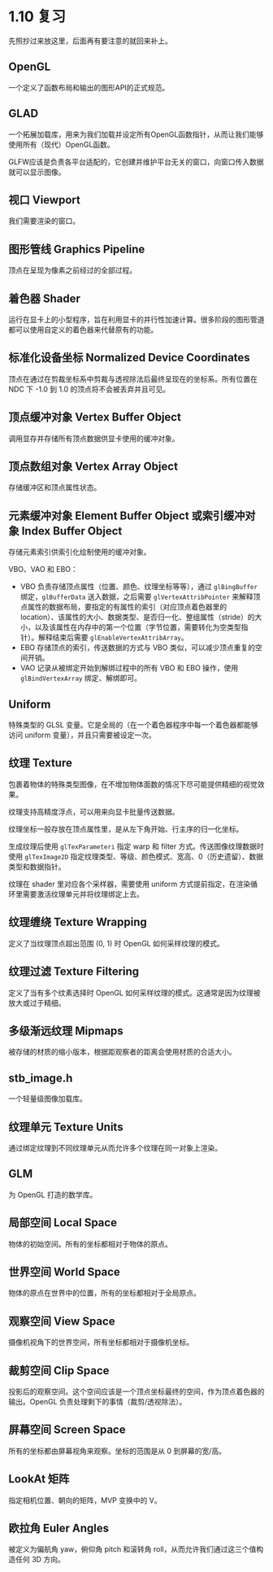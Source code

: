 # 1.10 复习

先照抄过来放这里，后面再有要注意的就回来补上。

## OpenGL

一个定义了函数布局和输出的图形API的正式规范。

## GLAD

一个拓展加载库，用来为我们加载并设定所有OpenGL函数指针，从而让我们能够使用所有（现代）OpenGL函数。

GLFW应该是负责各平台适配的，它创建并维护平台无关的窗口，向窗口传入数据就可以显示图像。

## 视口 Viewport

我们需要渲染的窗口。

## 图形管线 Graphics Pipeline

顶点在呈现为像素之前经过的全部过程。

## 着色器 Shader

运行在显卡上的小型程序，旨在利用显卡的并行性加速计算。很多阶段的图形管道都可以使用自定义的着色器来代替原有的功能。

## 标准化设备坐标 Normalized Device Coordinates

顶点在通过在剪裁坐标系中剪裁与透视除法后最终呈现在的坐标系。所有位置在 NDC 下 -1.0 到 1.0 的顶点将不会被丢弃并且可见。

## 顶点缓冲对象 Vertex Buffer Object

调用显存并存储所有顶点数据供显卡使用的缓冲对象。

## 顶点数组对象 Vertex Array Object

存储缓冲区和顶点属性状态。

## 元素缓冲对象 Element Buffer Object 或索引缓冲对象 Index Buffer Object

存储元素索引供索引化绘制使用的缓冲对象。

VBO、VAO 和 EBO：

- VBO 负责存储顶点属性（位置、颜色、纹理坐标等等），通过 `glBingBuffer` 绑定，`glBufferData` 送入数据，之后需要 `glVertexAttribPointer` 来解释顶点属性的数据布局，要指定的有属性的索引（对应顶点着色器里的 location）、该属性的大小、数据类型、是否归一化、整组属性（stride）的大小，以及该属性在内存中的第一个位置（字节位置，需要转化为空类型指针）。解释结束后需要 `glEnableVertexAttribArray`。
- EBO 存储顶点的索引，传送数据的方式与 VBO 类似，可以减少顶点重复的空间开销。
- VAO 记录从被绑定开始到解绑过程中的所有 VBO 和 EBO 操作，使用 `glBindVertexArray` 绑定、解绑即可。

## Uniform

特殊类型的 GLSL 变量。它是全局的（在一个着色器程序中每一个着色器都能够访问 uniform 变量），并且只需要被设定一次。

## 纹理 Texture

包裹着物体的特殊类型图像，在不增加物体面数的情况下尽可能提供精细的视觉效果。

纹理支持高精度浮点，可以用来向显卡批量传送数据。

纹理坐标一般存放在顶点属性里，是从左下角开始、行主序的归一化坐标。

生成纹理后使用 `glTexParameteri` 指定 warp 和 filter 方式。传送图像纹理数据时使用 `glTexImage2D` 指定纹理类型、等级、颜色模式、宽高、0（历史遗留）、数据类型和数据指针。

纹理在 shader 里对应各个采样器，需要使用 uniform 方式提前指定，在渲染循环里需要激活纹理单元并将纹理绑定上去。


## 纹理缠绕 Texture Wrapping

定义了当纹理顶点超出范围 (0, 1) 时 OpenGL 如何采样纹理的模式。

## 纹理过滤 Texture Filtering

定义了当有多个纹素选择时 OpenGL 如何采样纹理的模式。这通常是因为纹理被放大或过于精细。

## 多级渐远纹理 Mipmaps

被存储的材质的缩小版本，根据距观察者的距离会使用材质的合适大小。

## stb_image.h

一个轻量级图像加载库。

## 纹理单元 Texture Units

通过绑定纹理到不同纹理单元从而允许多个纹理在同一对象上渲染。

## GLM

为 OpenGL 打造的数学库。

## 局部空间 Local Space

物体的初始空间。所有的坐标都相对于物体的原点。

## 世界空间 World Space

物体的原点在世界中的位置，所有的坐标都相对于全局原点。

## 观察空间 View Space

摄像机视角下的世界空间，所有坐标都相对于摄像机坐标。

## 裁剪空间 Clip Space

投影后的观察空间。这个空间应该是一个顶点坐标最终的空间，作为顶点着色器的输出。OpenGL 负责处理剩下的事情（裁剪/透视除法）。

## 屏幕空间 Screen Space

所有的坐标都由屏幕视角来观察。坐标的范围是从 0 到屏幕的宽/高。

## LookAt 矩阵

指定相机位置、朝向的矩阵，MVP 变换中的 V。

## 欧拉角 Euler Angles

被定义为偏航角 yaw，俯仰角 pitch 和滚转角 roll，从而允许我们通过这三个值构造任何 3D 方向。